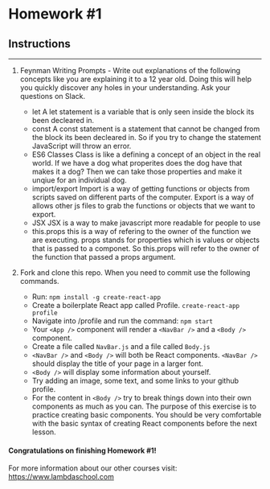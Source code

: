 # Homework #1

## Instructions
---
1. Feynman Writing Prompts - Write out explanations of the following concepts like you are explaining it to a 12 year old.  Doing this will help you quickly discover any holes in your understanding.  Ask your questions on Slack.
		
	* let
	    A let statement is a variable that is only seen inside the block its been decleared in.
	* const
	    A const statement is a statement that cannot be changed from the block its been decleared in. So if you try to change the statement JavaScript will throw an error.
	* ES6 Classes
	    Class is like a defining a concept of an object in the real world. If we have a dog what properites does the dog have that makes it a dog? Then we can take those properties and make it unqiue for an individual dog.
	* import/export
	    Import is a way of getting functions or objects from scripts saved on different parts of the computer. Export is a way of allows other js files to grab the functions or objects that we want to export.
	* JSX
        JSX is a way to make javascript more readable for people to use
	* this.props
	    this is a way of refering to the owner of the function we are executing. props stands for properties which is values or objects that is passed to a componet. So this.props will refer to the owner of the function that passed a props argument.
	    

2. Fork and clone this repo.  When you need to commit use the following commands.
		
	* Run: `npm install -g create-react-app`
	* Create a boilerplate React app called Profile. `create-react-app profile`
	* Navigate into /profile and run the command: `npm start`
	* Your `<App />` component will render a `<NavBar />` and a `<Body />` component.
	* Create a file called `NavBar.js` and a file called `Body.js`
	* `<NavBar />` and `<Body />` will both be React components.  `<NavBar />` should display the title of your page in a larger font.
	* `<Body />` will display some information about yourself.
	* Try adding an image, some text, and some links to your github profile.
	* For the content in `<Body />` try to break things down into their own components as much as you can.  The purpose of this exercise is to practice creating basic components.  You should be very comfortable with the basic syntax of creating React components before the next lesson.



#### Congratulations on finishing Homework #1!

For more information about our other courses visit: https://www.lambdaschool.com
